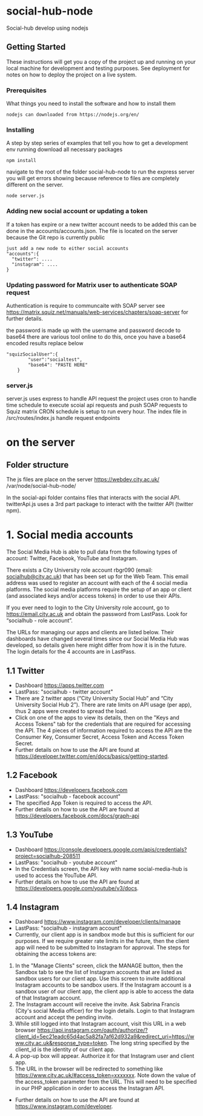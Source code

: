 # social-hub-node
Social-hub develop using nodejs
## Getting Started
These instructions will get you a copy of the project up and running on your local machine for development and testing purposes. See deployment for notes on how to deploy the project on a live system.
### Prerequisites
What things you need to install the software and how to install them
```
nodejs can downloaded from https://nodejs.org/en/
```

### Installing
A step by step series of examples that tell you how to get a development env running
download all necessary packages
```
npm install
```
navigate to the root of the folder social-hub-node to run the express server
you will get errors showing because reference to files are completely different on the server.
```
node server.js
```

### Adding new social account or updating a token
If a token has expire or a new twitter account needs to be added this can be done in the accounts/accounts.json.
The file is located on the server because the Git repo is currently public 
```
just add a new node to either social accounts
"accounts":{
  "twitter": ....
  "instagram": ....
}
```

### Updating password for Matrix user to authenticate SOAP request
Authentication is require to communcaite with SOAP server see https://matrix.squiz.net/manuals/web-services/chapters/soap-server
for further details.

the password is made up with the username and password decode to base64 there are various tool online to do this, once you have a base64 encoded results replace below

```
"squizSocialUser":{
		"user":"socialtest",
		"base64": "PASTE HERE"
	}
```

### server.js
server.js uses express to handle API request
the project uses cron to handle time schedule to execute scoial api requests and push SOAP requests to Squiz matrix
CRON schedule is setup to run every hour.
The index file in /src/routes/index.js handle request endpoints 

# on the server
## Folder structure
The js files are place on the server https://webdev.city.ac.uk/ 
/var/node/social-hub-node/

In the social-api folder contains files that interacts with the social API. twitterApi.js uses a 3rd part package to interact with the twitter API (twitter npm).

# 1. Social media accounts
The Social Media Hub is able to pull data from the following types of account: Twitter, Facebook, YouTube and Instagram.

There exists a City University role account rbgr090 (email: socialhub@city.ac.uk) that has been set up for the Web Team. This email address was used to register an account with each of the 4 social media platforms. The social media platforms require the setup of an app or client (and associated keys and/or access tokens) in order to use their APIs. 

If you ever need to login to the City University role account, go to https://email.city.ac.uk and obtain the password from LastPass. Look for “socialhub - role account”. 

The URLs for managing our apps and clients are listed below. Their dashboards have changed several times since our Social Media Hub was developed, so details given here might differ from how it is in the future. The login details for the 4 accounts are in LastPass.

## 1.1 Twitter
* Dashboard https://apps.twitter.com
* LastPass: "socialhub - twitter account"
* There are 2 twitter apps (“City University Social Hub” and “City University Social Hub 2”). There are rate limits on API usage (per app), thus 2 apps were created to spread the load.
* Click on one of the apps to view its details, then on the "Keys and Access Tokens" tab for the credentials that are required for accessing the API. The 4 pieces of information required to access the API are the Consumer Key, Consumer Secret, Access Token and Access Token Secret.
* Further details on how to use the API are found at https://developer.twitter.com/en/docs/basics/getting-started.

## 1.2 Facebook
* Dashboard https://developers.facebook.com
* LastPass: "socialhub - facebook account"
* The specified App Token is required to access the API.
* Further details on how to use the API are found at https://developers.facebook.com/docs/graph-api

## 1.3 YouTube
* Dashboard https://console.developers.google.com/apis/credentials?project=socialhub-208511
* LastPass: "socialhub - youtube account"
* In the Credentials screen, the API key with name social-media-hub is used to access the YouTube API.
* Further details on how to use the API are found at https://developers.google.com/youtube/v3/docs.

## 1.4 Instagram
* Dashboard https://www.instagram.com/developer/clients/manage
* LastPass: "socialhub - instagram account"
* Currently, our client app is in sandbox mode but this is sufficient for our purposes. If we require greater rate limits in the future, then the client app will need to be submitted to Instagram for approval. The steps for obtaining the access tokens are:
1. In the "Manage Clients" screen, click the MANAGE button, then the Sandbox tab to see the list of Instagram accounts that are listed as sandbox users for our client app. Use this screen to invite additional Instagram accounts to be sandbox users. If the Instagram account is a sandbox user of our client app, the client app is able to access the data of that Instagram account.
2. The Instagram account will receive the invite. Ask Sabrina Francis (City's social Media officer) for the login details. Login to that Instagram account and accept the pending invite.
3. While still logged into that Instagram account, visit this URL in a web browser https://api.instagram.com/oauth/authorize/?client_id=5ec21eadc65d4ac5a82fa7af62d932a9&redirect_uri=https://www.city.ac.uk&response_type=token. The long string specified by the client_id is the identity of our client app.
4. A pop-up box will appear. Authorize it for that Instagram user and client app.
5. The URL in the browser will be redirected to something like  https://www.city.ac.uk/#access_token=xxxxxxx. Note down the value of the access_token parameter from the URL. This will need to be specified in our PHP application in order to access the Instagram API.
* Further details on how to use the API are found at https://www.instagram.com/developer.
